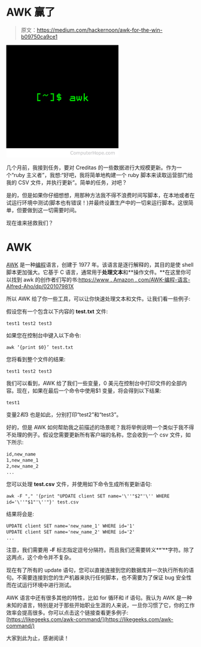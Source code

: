 # AWK 赢了

> 原文：<https://medium.com/hackernoon/awk-for-the-win-b09750ca9ce1>

![](img/93c19477fca5f8d422616c17cd51af27.png)

几个月前，我接到任务，要对 Creditas 的一些数据进行大规模更新。作为一个“ruby 主义者”，我想:“好吧，我将简单地构建一个 ruby 脚本来读取运营部门给我的 CSV 文件，并执行更新”。简单的任务，对吧？

是的，但是如果你仔细想想，用那种方法我不得不浪费时间写脚本，在本地或者在试运行环境中测试(脚本也有错误！)并最终设置生产中的一切来运行脚本。这很简单，但要做到这一切需要时间。

现在谁来拯救我们？

# AWK

[AWK](https://hackernoon.com/tagged/awk) 是一种[编程](https://hackernoon.com/tagged/programming)语言，创建于 1977 年。该语言是逐行解释的，其目的是使 shell 脚本更加强大。它基于 C 语言，通常用于**处理文本**和**操作文件。**在这里你可以找到 awk 的创作者们写的书:[https://www . Amazon . com/AWK-编程-语言-Alfred-Aho/dp/020107981X](https://www.amazon.com/AWK-Programming-Language-Alfred-Aho/dp/020107981X)

所以 AWK 给了你一些工具，可以让你快速处理文本和文件。让我们看一些例子:

假设您有一个包含以下内容的 **test.txt** 文件:

```
test1 test2 test3
```

如果您在控制台中键入以下命令:

```
awk ‘{print $0}’ test.txt
```

您将看到整个文件的结果:

```
test1 test2 test3
```

我们可以看到，AWK 给了我们一些变量，0 美元在控制台中打印文件的全部内容。现在，如果在最后一个命令中使用$1 变量，将会得到以下结果:

```
test1
```

变量$2 和$3 也是如此，分别打印“test2”和“test3”。

好的，但是 AWK 如何帮助我之前描述的场景呢？我将举例说明一个类似于我不得不处理的例子。假设您需要更新所有客户端的名称，您会收到一个 csv 文件，如下所示:

```
id,new_name
1,new_name_1
2,new_name_2
...
```

您可以处理 **test.csv** 文件，并使用如下命令生成所有更新语句:

```
awk -F "," '{print "UPDATE client SET name='\''"$2"'\'' WHERE id='\''"$1"'\''"}' test.csv
```

结果将会是:

```
UPDATE client SET name='new_name_1' WHERE id='1'
UPDATE client SET name='new_name_2' WHERE id='2'
...
```

注意，我们需要用 **-F** 标志指定逗号分隔符。而且我们还需要转义**’**字符。除了这两点，这个命令并不复杂。

现在有了所有的 update 语句，您可以直接连接到您的数据库并一次执行所有的语句。不需要连接到您的生产机器来执行任何脚本，也不需要为了保证 bug 安全性而在试运行环境中进行测试。

AWK 语言中还有很多其他的特性，比如 for 循环和 if 语句。我认为 AWK 是一种未知的语言，特别是对于那些开始职业生涯的人来说，一旦你习惯了它，你的工作效率会提高很多。你可以点击这个链接查看更多例子:[https://likegeeks.com/awk-command/](https://likegeeks.com/awk-command/)

大家到此为止，感谢阅读！